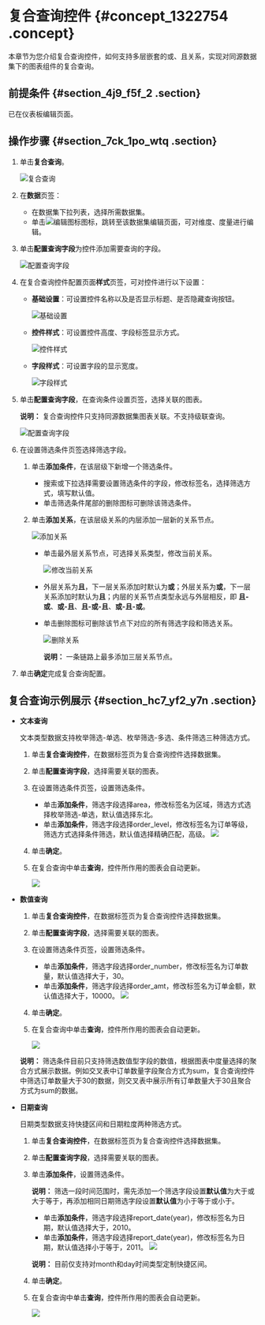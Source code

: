 # 复合查询控件 {#concept_1322754 .concept}

本章节为您介绍复合查询控件，如何支持多层嵌套的或、且关系，实现对同源数据集下的图表组件的复合查询。

## 前提条件 {#section_4j9_f5f_2 .section}

已在仪表板编辑页面。

## 操作步骤 {#section_7ck_1po_wtq .section}

1.  单击**复合查询**。

    ![复合查询](http://static-aliyun-doc.oss-cn-hangzhou.aliyuncs.com/assets/img/1054275/156812034352607_zh-CN.png)

2.  在**数据**页签：
    -   在数据集下拉列表，选择所需数据集。
    -   单击![编辑图标](http://static-aliyun-doc.oss-cn-hangzhou.aliyuncs.com/assets/img/1054275/156812034352609_zh-CN.png)图标，跳转至该数据集编辑页面，可对维度、度量进行编辑。
3.  单击**配置查询字段**为控件添加需要查询的字段。

    ![配置查询字段](http://static-aliyun-doc.oss-cn-hangzhou.aliyuncs.com/assets/img/1054275/156812034352610_zh-CN.png)

4.  在复合查询控件配置页面**样式**页签，可对控件进行以下设置：
    -   **基础设置**：可设置控件名称以及是否显示标题、是否隐藏查询按钮。

        ![基础设置](http://static-aliyun-doc.oss-cn-hangzhou.aliyuncs.com/assets/img/1054275/156812034352612_zh-CN.png)

    -   **控件样式**：可设置控件高度、字段标签显示方式。

        ![控件样式](http://static-aliyun-doc.oss-cn-hangzhou.aliyuncs.com/assets/img/1054275/156812034352613_zh-CN.png)

    -   **字段样式**：可设置字段的显示宽度。

        ![字段样式](http://static-aliyun-doc.oss-cn-hangzhou.aliyuncs.com/assets/img/1054275/156812034352615_zh-CN.png)

5.  单击**配置查询字段**，在查询条件设置页签，选择关联的图表。

    **说明：** 复合查询控件只支持同源数据集图表关联。不支持级联查询。

    ![配置查询字段](http://static-aliyun-doc.oss-cn-hangzhou.aliyuncs.com/assets/img/1054275/156812034452618_zh-CN.png)

6.  在设置筛选条件页签选择筛选字段。
    1.  单击**添加条件**，在该层级下新增一个筛选条件。
        -   搜索或下拉选择需要设置筛选条件的字段，修改标签名，选择筛选方式，填写默认值。
        -   单击筛选条件尾部的删除图标可删除该筛选条件。
    2.  单击**添加关系**，在该层级关系的内层添加一层新的关系节点。

        ![添加关系](http://static-aliyun-doc.oss-cn-hangzhou.aliyuncs.com/assets/img/1054275/156812034452621_zh-CN.png)

        -   单击最外层关系节点，可选择关系类型，修改当前关系。

            ![修改当前关系](http://static-aliyun-doc.oss-cn-hangzhou.aliyuncs.com/assets/img/1054275/156812034452622_zh-CN.png)

        -   外层关系为**且**，下一层关系添加时默认为**或**；外层关系为**或**，下一层关系添加时默认为**且**；内层的关系节点类型永远与外层相反，即 **且-或**、**或-且**、**且-或-且**、**或-且-或**。
        -   单击删除图标可删除该节点下对应的所有筛选字段和筛选关系。

            ![删除关系](http://static-aliyun-doc.oss-cn-hangzhou.aliyuncs.com/assets/img/1054275/156812034452625_zh-CN.png)

            **说明：** 一条链路上最多添加三层关系节点。

7.  单击**确定**完成复合查询配置。

## 复合查询示例展示 {#section_hc7_yf2_y7n .section}

-   **文本查询** 

    文本类型数据支持枚举筛选-单选、枚举筛选-多选、条件筛选三种筛选方式。

    1.  单击**复合查询控件**，在数据标签页为复合查询控件选择数据集。
    2.  单击**配置查询字段**，选择需要关联的图表。
    3.  在设置筛选条件页签，设置筛选条件。

        -   单击**添加条件**，筛选字段选择area，修改标签名为区域，筛选方式选择枚举筛选-单选，默认值选择东北。
        -   单击**添加条件**，筛选字段选择order\_level，修改标签名为订单等级，筛选方式选择条件筛选，默认值选择精确匹配，高级。
        ![](http://static-aliyun-doc.oss-cn-hangzhou.aliyuncs.com/assets/img/1054275/156812034459355_zh-CN.png)

    4.  单击**确定**。
    5.  在复合查询中单击**查询**，控件所作用的图表会自动更新。

        ![](http://static-aliyun-doc.oss-cn-hangzhou.aliyuncs.com/assets/img/1054275/156812034459360_zh-CN.png)

-   **数值查询** 

    1.  单击**复合查询控件**，在数据标签页为复合查询控件选择数据集。
    2.  单击**配置查询字段**，选择需要关联的图表。
    3.  在设置筛选条件页签，设置筛选条件。

        -   单击**添加条件**，筛选字段选择order\_number，修改标签名为订单数量，默认值选择大于，30。
        -   单击**添加条件**，筛选字段选择order\_amt，修改标签名为订单金额，默认值选择大于，10000。
        ![](http://static-aliyun-doc.oss-cn-hangzhou.aliyuncs.com/assets/img/1054275/156812034459456_zh-CN.png)

    4.  单击**确定**。
    5.  在复合查询中单击**查询**，控件所作用的图表会自动更新。

        ![](http://static-aliyun-doc.oss-cn-hangzhou.aliyuncs.com/assets/img/1054275/156812034459468_zh-CN.png)

    **说明：** 筛选条件目前只支持筛选数值型字段的数值，根据图表中度量选择的聚合方式展示数据。例如交叉表中订单数量字段聚合方式为sum，复合查询控件中筛选订单数量大于30的数据，则交叉表中展示所有订单数量大于30且聚合方式为sum的数据。

-   **日期查询** 

    日期类型数据支持快捷区间和日期粒度两种筛选方式。

    1.  单击**复合查询控件**，在数据标签页为复合查询控件选择数据集。
    2.  单击**配置查询字段**，选择需要关联的图表。
    3.  单击**添加条件**，设置筛选条件。

        **说明：** 筛选一段时间范围时，需先添加一个筛选字段设置**默认值**为大于或大于等于，再添加相同日期筛选字段设置**默认值**为小于等于或小于。

        -   单击**添加条件**，筛选字段选择report\_date\(year\)，修改标签名为日期，默认值选择大于，2010。
        -   单击**添加条件**，筛选字段选择report\_date\(year\)，修改标签名为日期，默认值选择小于等于，2011。
        ![](http://static-aliyun-doc.oss-cn-hangzhou.aliyuncs.com/assets/img/1054275/156812034459380_zh-CN.png)

        **说明：** 目前仅支持对month和day时间类型定制快捷区间。

    4.  单击**确定**。
    5.  在复合查询中单击**查询**，控件所作用的图表会自动更新。

        ![](http://static-aliyun-doc.oss-cn-hangzhou.aliyuncs.com/assets/img/1054275/156812034459382_zh-CN.png)


